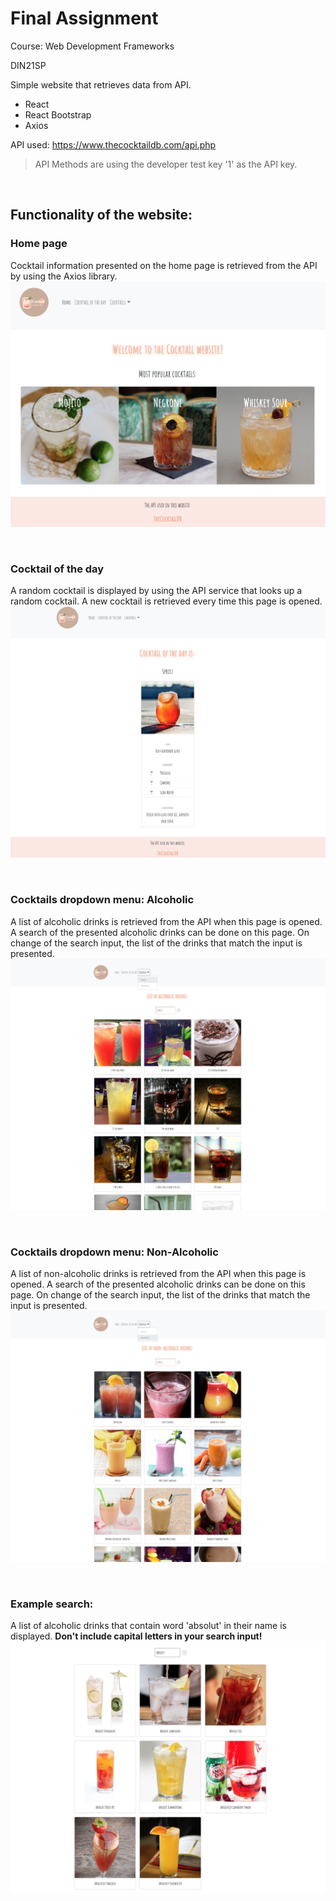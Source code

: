 # Final Assignment

Course: Web Development Frameworks

DIN21SP

Simple website that retrieves data from API.

- React
- React Bootstrap
- Axios


API used: https://www.thecocktaildb.com/api.php

> API Methods are using the developer test key '1' as the API key.

&nbsp;

## Functionality of the website:

### Home page
Cocktail information presented on the home page is retrieved from the API by using the Axios library.
![Home page](./img/Home.png)

&nbsp;

### Cocktail of the day
A random cocktail is displayed by using the API service that looks up a random cocktail. A new cocktail is retrieved every time this page is opened.
![Cocktail of the day](./img/CocktailOfTheDay.png)

&nbsp;

### Cocktails dropdown menu: Alcoholic
A list of alcoholic drinks is retrieved from the API when this page is opened. A search of the presented alcoholic drinks can be done on this page. On change of the search input, the list of the drinks that match the input is presented.
![Alcoholic](./img/Alcoholic.png)

&nbsp;

### Cocktails dropdown menu: Non-Alcoholic
A list of non-alcoholic drinks is retrieved from the API when this page is opened. A search of the presented alcoholic drinks can be done on this page. On change of the search input, the list of the drinks that match the input is presented.
![Non-Alcoholic](./img/NonAlcoholic.png)

&nbsp;

### Example search:
A list of alcoholic drinks that contain word 'absolut' in their name is displayed. **Don't include capital letters in your search input!**
![Example Search](./img/ExampleSearch.png)